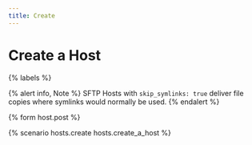 ```yaml
---
title: Create
---
```


# Create a Host

{% labels %}

{% alert info, Note %}
SFTP Hosts with `skip_symlinks: true` deliver file copies where symlinks would normally be used.
{% endalert %}

{% form host.post %}

{% scenario hosts.create hosts.create_a_host %}
